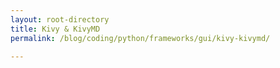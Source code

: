 ```yaml
---
layout: root-directory
title: Kivy & KivyMD
permalink: /blog/coding/python/frameworks/gui/kivy-kivymd/

---
```

